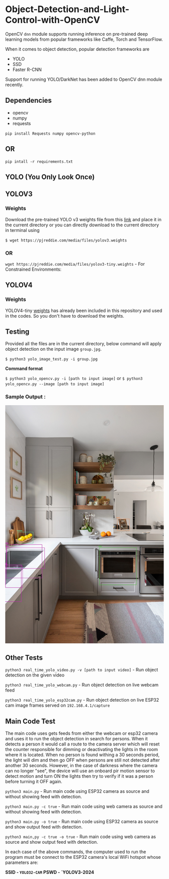 # Object-Detection-and-Light-Control-with-OpenCV

OpenCV `dnn` module supports running inference on pre-trained deep learning models from popular frameworks like Caffe, Torch and TensorFlow. 

When it comes to object detection, popular detection frameworks are
 * YOLO
 * SSD
 * Faster R-CNN
 
 Support for running YOLO/DarkNet has been added to OpenCV dnn module recently. 
 
 ## Dependencies
  * opencv
  * numpy
  * requests
  
`pip install Requests numpy opencv-python`

## OR

`pip intall -r requirements.txt`

 ## YOLO (You Only Look Once)

 ## YOLOV3

 ### Weights
 Download the pre-trained YOLO v3 weights file from this [link](https://pjreddie.com/media/files/yolov3.weights) and place it in the current directory or you can directly download to the current directory in terminal using
 
 `$ wget https://pjreddie.com/media/files/yolov3.weights`

 ### OR

 `wget https://pjreddie.com/media/files/yolov3-tiny.weights`  - For Constrained Environments:


 ## YOLOV4

### Weights
YOLOV4-tiny [weights](yolov4-tiny.weights) has already been included in this repository and used in the codes. So you don't have to download the weights.



## Testing

Provided all the files are in the current directory, below command will apply object detection on the input image `group.jpg`.
 
`$ python3 yolo_image_test.py -i group.jpg`

**Command format** 
 
 `$ python3 yolo_opencv.py -i [path to input image]` or `$ python3 yolo_opencv.py --image [path to input image]`
 
 
 ### Sample Output :
 ![output](object-detection.jpg)


 ## Other Tests

 `python3 real_time_yolo_video.py -v [path to input video]` - Run object detection on the given video

 `python3 real_time_yolo_webcam.py` - Run object detection on live webcam feed

 `python3 real_time_yolo_esp32cam.py` - Run object detection on live ESP32 cam image frames served on `192.168.4.1/capture`


 ## Main Code Test

 The main code uses gets feeds from either the webcam or esp32 camera and uses it to run the object detection in search for persons. When it detects a person it would call a route to the camera server which will reset the counter responsible for dimming or deactivating the lights in the room where it is located. When no person is found withing a 30 seconds period, the light will dim and then go OFF when persons are still not detected after another 30 seconds. However, in the case of darkness where the camera can no longer "see", the device will use an onboard pir motion sensor to detect motion and turn ON the lights then try to verify if it was a person before turning it OFF again.

 `python3 main.py` - Run main code using ESP32 camera as source and without showing feed with detection.

 `python3 main.py -c true` - Run main code using web camera as source and without showing feed with detection.

 `python3 main.py -o true` - Run main code using ESP32 camera as source and show output feed with detection.

 `python3 main,py -c true -o true` - Run main code using web camera as source and show output feed with detection.

 In each case of the above commands, the computer used to run the program must be connect to the ESP32 camera's local WiFi hotspot whose parameters are:

 **SSID - `YOLO32-CAM`**
 **PSWD - `YOLOV3-2024**



 

